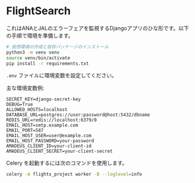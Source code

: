# FlightSearch

これはANAとJALのエラーフェアを監視するDjangoアプリのひな形です。以下の手順で環境を準備します。

```bash
# 仮想環境の作成と依存パッケージのインストール
python3 -m venv venv
source venv/bin/activate
pip install -r requirements.txt
```

`.env` ファイルに環境変数を設定してください。

主な環境変数例:
```
SECRET_KEY=django-secret-key
DEBUG=True
ALLOWED_HOSTS=localhost
DATABASE_URL=postgres://user:password@host:5432/dbname
REDIS_URL=redis://localhost:6379/0
EMAIL_HOST=smtp.example.com
EMAIL_PORT=587
EMAIL_HOST_USER=user@example.com
EMAIL_HOST_PASSWORD=your-password
AMADEUS_CLIENT_ID=your-client-id
AMADEUS_CLIENT_SECRET=your-client-secret
```

Celery を起動するには次のコマンドを使用します。
```bash
celery -A flights_project worker -B --loglevel=info
```
